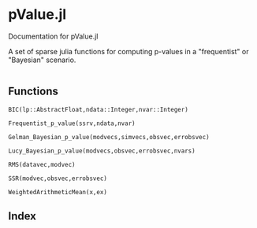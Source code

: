 # pValue.jl

Documentation for pValue.jl

A set of sparse julia functions for computing p-values in a "frequentist" or "Bayesian" scenario.



```@contents
```

## Functions

```@docs
BIC(lp::AbstractFloat,ndata::Integer,nvar::Integer)
```

```@docs
Frequentist_p_value(ssrv,ndata,nvar)
```


```@docs
Gelman_Bayesian_p_value(modvecs,simvecs,obsvec,errobsvec)
```


```@docs
Lucy_Bayesian_p_value(modvecs,obsvec,errobsvec,nvars)
```


```@docs
RMS(datavec,modvec)
```

```@docs
SSR(modvec,obsvec,errobsvec)
```

```@docs
WeightedArithmeticMean(x,ex)
```


## Index

```@index
```

